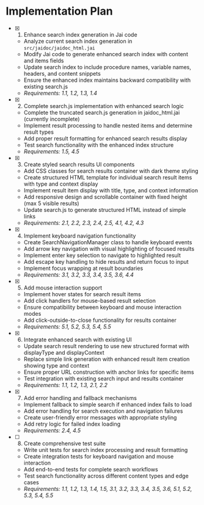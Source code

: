 # Implementation Plan

- [x] 1. Enhance search index generation in Jai code






  - Analyze current search index generation in `src/jaidoc/jaidoc_html.jai`
  - Modify Jai code to generate enhanced search index with content and items fields
  - Update search index to include procedure names, variable names, headers, and content snippets
  - Ensure the enhanced index maintains backward compatibility with existing search.js
  - _Requirements: 1.1, 1.2, 1.3, 1.4_

- [x] 2. Complete search.js implementation with enhanced search logic


  - Complete the truncated search.js generation in jaidoc_html.jai (currently incomplete)
  - Implement result processing to handle nested items and determine result types
  - Add proper result formatting for enhanced search results display
  - Test search functionality with the enhanced index structure
  - _Requirements: 1.5, 4.5_

- [x] 3. Create styled search results UI components









  - Add CSS classes for search results container with dark theme styling
  - Create structured HTML template for individual search result items with type and context display
  - Implement result item display with title, type, and context information
  - Add responsive design and scrollable container with fixed height (max 5 visible results)
  - Update search.js to generate structured HTML instead of simple links
  - _Requirements: 2.1, 2.2, 2.3, 2.4, 2.5, 4.1, 4.2, 4.3_

- [x] 4. Implement keyboard navigation functionality





  - Create SearchNavigationManager class to handle keyboard events
  - Add arrow key navigation with visual highlighting of focused results
  - Implement enter key selection to navigate to highlighted result
  - Add escape key handling to hide results and return focus to input
  - Implement focus wrapping at result boundaries
  - _Requirements: 3.1, 3.2, 3.3, 3.4, 3.5, 3.6, 4.4_

- [x] 5. Add mouse interaction support





  - Implement hover states for search result items
  - Add click handlers for mouse-based result selection
  - Ensure compatibility between keyboard and mouse interaction modes
  - Add click-outside-to-close functionality for results container
  - _Requirements: 5.1, 5.2, 5.3, 5.4, 5.5_

- [x] 6. Integrate enhanced search with existing UI





  - Update search result rendering to use new structured format with displayType and displayContext
  - Replace simple link generation with enhanced result item creation showing type and context
  - Ensure proper URL construction with anchor links for specific items
  - Test integration with existing search input and results container
  - _Requirements: 1.1, 1.2, 1.3, 2.1, 2.2_

- [x] 7. Add error handling and fallback mechanisms





  - Implement fallback to simple search if enhanced index fails to load
  - Add error handling for search execution and navigation failures
  - Create user-friendly error messages with appropriate styling
  - Add retry logic for failed index loading
  - _Requirements: 2.4, 4.5_

- [ ] 8. Create comprehensive test suite
  - Write unit tests for search index processing and result formatting
  - Create integration tests for keyboard navigation and mouse interaction
  - Add end-to-end tests for complete search workflows
  - Test search functionality across different content types and edge cases
  - _Requirements: 1.1, 1.2, 1.3, 1.4, 1.5, 3.1, 3.2, 3.3, 3.4, 3.5, 3.6, 5.1, 5.2, 5.3, 5.4, 5.5_